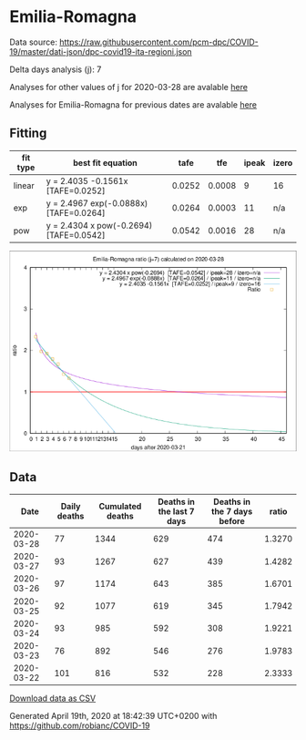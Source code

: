 # Emilia-Romagna

Data source: https://raw.githubusercontent.com/pcm-dpc/COVID-19/master/dati-json/dpc-covid19-ita-regioni.json

Delta days analysis (j): 7

Analyses for other values of j for 2020-03-28 are avalable [here](../2020-03-28/README.md)

Analyses for Emilia-Romagna for previous dates are avalable [here](../README.md)

## Fitting 
|fit type|best fit equation|tafe|tfe|ipeak|izero|
|-------|-----|--------|------|---|---|
|linear|y = 2.4035 -0.1561x  [TAFE=0.0252]|0.0252|0.0008|9|16|
|exp|y = 2.4967 exp(-0.0888x)  [TAFE=0.0264]|0.0264|0.0003|11|n/a|
|pow|y = 2.4304 x pow(-0.2694)  [TAFE=0.0542]|0.0542|0.0016|28|n/a|

![Plot](COVID-19_emilia-romagna_j7_2020-03-28.png)

## Data
|Date|Daily deaths|Cumulated deaths|Deaths in the last 7 days|Deaths in the 7 days before|ratio|
|----|----------|-----------|-------|--------------------|-----|
|2020-03-28|77|1344|629|474|1.3270|
|2020-03-27|93|1267|627|439|1.4282|
|2020-03-26|97|1174|643|385|1.6701|
|2020-03-25|92|1077|619|345|1.7942|
|2020-03-24|93|985|592|308|1.9221|
|2020-03-23|76|892|546|276|1.9783|
|2020-03-22|101|816|532|228|2.3333|

[Download data as CSV](COVID-19_emilia-romagna_j7_2020-03-28.csv)

Generated April 19th, 2020 at 18:42:39 UTC+0200 with https://github.com/robianc/COVID-19
